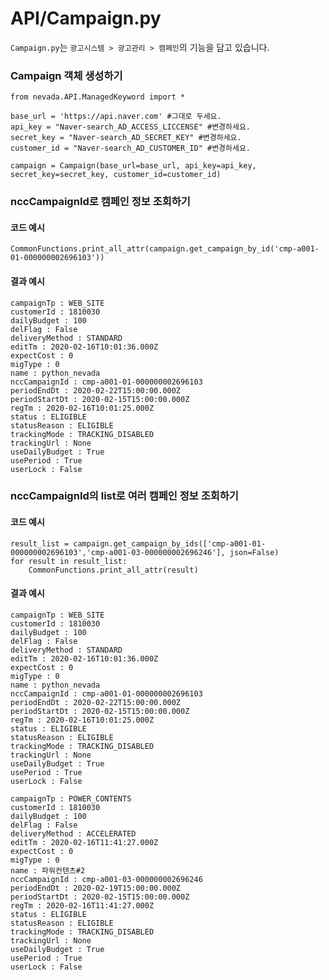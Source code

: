 # API/Campaign.py

`Campaign.py`는 `광고시스템 > 광고관리 > 캠페인`의 기능을 담고 있습니다. <br>


### Campaign 객체 생성하기
	from nevada.API.ManagedKeyword import *
	
	base_url = 'https://api.naver.com' #그대로 두세요.
	api_key = "Naver-search_AD_ACCESS_LICCENSE" #변경하세요.
	secret_key = "Naver-search_AD_SECRET_KEY" #변경하세요.
	customer_id = "Naver-search_AD_CUSTOMER_ID" #변경하세요.
	
	campaign = Campaign(base_url=base_url, api_key=api_key, secret_key=secret_key, customer_id=customer_id)

### nccCampaignId로 캠페인 정보 조회하기
#### 코드 예시
	CommonFunctions.print_all_attr(campaign.get_campaign_by_id('cmp-a001-01-000000002696103'))

#### 결과 예시
	campaignTp : WEB_SITE
	customerId : 1810030
	dailyBudget : 100
	delFlag : False
	deliveryMethod : STANDARD
	editTm : 2020-02-16T10:01:36.000Z
	expectCost : 0
	migType : 0
	name : python_nevada
	nccCampaignId : cmp-a001-01-000000002696103
	periodEndDt : 2020-02-22T15:00:00.000Z
	periodStartDt : 2020-02-15T15:00:00.000Z
	regTm : 2020-02-16T10:01:25.000Z
	status : ELIGIBLE
	statusReason : ELIGIBLE
	trackingMode : TRACKING_DISABLED
	trackingUrl : None
	useDailyBudget : True
	usePeriod : True
	userLock : False
	
### nccCampaignId의 list로 여러 캠페인 정보 조회하기
#### 코드 예시
    result_list = campaign.get_campaign_by_ids(['cmp-a001-01-000000002696103','cmp-a001-03-000000002696246'], json=False)
    for result in result_list:
        CommonFunctions.print_all_attr(result)
      
#### 결과 예시
	campaignTp : WEB_SITE
	customerId : 1810030
	dailyBudget : 100
	delFlag : False
	deliveryMethod : STANDARD
	editTm : 2020-02-16T10:01:36.000Z
	expectCost : 0
	migType : 0
	name : python_nevada
	nccCampaignId : cmp-a001-01-000000002696103
	periodEndDt : 2020-02-22T15:00:00.000Z
	periodStartDt : 2020-02-15T15:00:00.000Z
	regTm : 2020-02-16T10:01:25.000Z
	status : ELIGIBLE
	statusReason : ELIGIBLE
	trackingMode : TRACKING_DISABLED
	trackingUrl : None
	useDailyBudget : True
	usePeriod : True
	userLock : False
	
	campaignTp : POWER_CONTENTS
	customerId : 1810030
	dailyBudget : 100
	delFlag : False
	deliveryMethod : ACCELERATED
	editTm : 2020-02-16T11:41:27.000Z
	expectCost : 0
	migType : 0
	name : 파워컨텐츠#2
	nccCampaignId : cmp-a001-03-000000002696246
	periodEndDt : 2020-02-19T15:00:00.000Z
	periodStartDt : 2020-02-15T15:00:00.000Z
	regTm : 2020-02-16T11:41:27.000Z
	status : ELIGIBLE
	statusReason : ELIGIBLE
	trackingMode : TRACKING_DISABLED
	trackingUrl : None
	useDailyBudget : True
	usePeriod : True
	userLock : False
